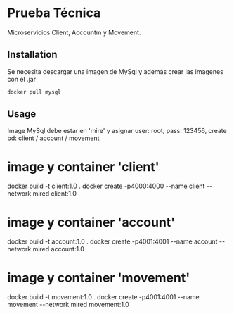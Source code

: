 # Prueba Técnica

Microservicios Client, Accountm y Movement.

## Installation

Se necesita descargar una imagen de MySql y además crear las imagenes con el .jar   

```bash
docker pull mysql
```

## Usage

Image MySql debe estar en 'mire' y asignar user: root, pass: 123456, create bd: client / account / movement

# image y container 'client'
docker build -t client:1.0 .
docker create -p4000:4000 --name client --network mired client:1.0

# image y container 'account'
docker build -t account:1.0 .
docker create -p4001:4001 --name account --network mired account:1.0

# image y container 'movement'
docker build -t movement:1.0 .
docker create -p4001:4001 --name movement --network mired movement:1.0
